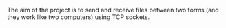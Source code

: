 The aim of the project is to send and receive files between two forms (and they work like two computers) using TCP sockets.
